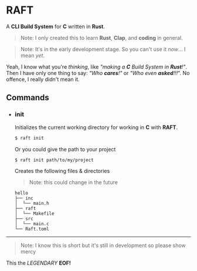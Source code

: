 # RAFT

A **CLI Build System** for **C** written in **Rust**.

> Note: I only created this to learn **Rust**, **Clap**, and **coding** in general.

> Note: It's in the early development stage. So you can't use it _now_... I mean _yet_.

Yeah, I know what you're _thinking_, like _"making a **C** Build System in **Rust**!"_. \
Then I have only one thing to say: _"Who **cares**!"_ or _"Who even **asked**!!!_".
No offence, I really didn't mean it.

## Commands

- ### init

  Initializes the current working directory for working in **C** with **RAFT**.

  ```bash
  $ raft init
  ```

  Or you could give the path to your project

  ```bash
  $ raft init path/to/my/project
  ```

  Creates the following files & directories

  > Note: this could change in the future

  ```plaintext
  hello
  ├── inc
  │  └── main.h
  ├── raft
  │  └── Makefile
  ├── src
  │  └── main.c
  └── Raft.toml
  ```

<hr>

> Note: I know this is short but it's still in development so please show mercy

This the _LEGENDARY_ **EOF!**
